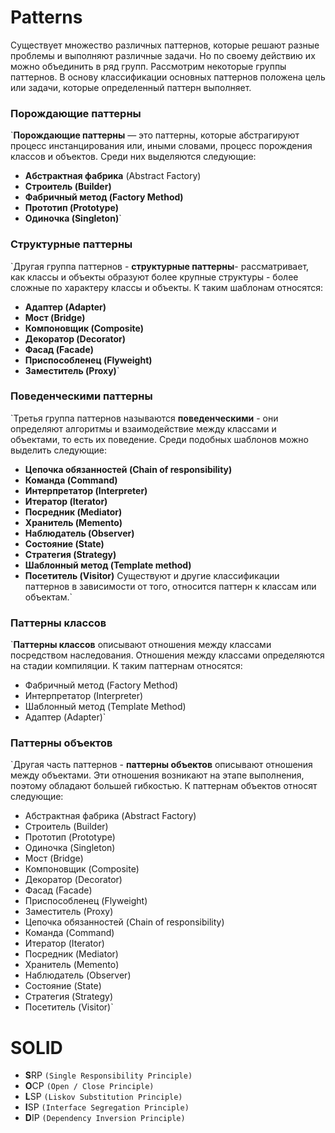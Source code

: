 # Patterns
Существует множество различных паттернов, которые решают разные проблемы и выполняют различные задачи. Но по своему действию их можно объединить в ряд групп. Рассмотрим некоторые группы паттернов. В основу классификации основных паттернов положена цель или задачи, которые определенный паттерн выполняет.

### Порождающие паттерны
`**Порождающие паттерны** — это паттерны, которые абстрагируют процесс инстанцирования или, иными словами, процесс порождения классов и объектов. Среди них выделяются следующие:
* **Абстрактная фабрика** (Abstract Factory)
* **Строитель (Builder)**
* **Фабричный метод (Factory Method)**
* **Прототип (Prototype)**
* **Одиночка (Singleton)**`

### Cтруктурные паттерны
`Другая группа паттернов - **структурные паттерны**- рассматривает, как классы и объекты образуют более крупные структуры - более сложные по характеру классы и объекты. К таким шаблонам относятся:
* **Адаптер (Adapter)**
* **Мост (Bridge)**
* **Компоновщик (Composite)**
* **Декоратор (Decorator)**
* **Фасад (Facade)**
* **Приспособленец (Flyweight)**
* **Заместитель (Proxy)**`

### Поведенческими паттерны
`Третья группа паттернов называются **поведенческими** - они определяют алгоритмы и взаимодействие между классами и объектами, то есть их поведение. Среди подобных шаблонов можно выделить следующие:
* **Цепочка обязанностей (Chain of responsibility)**
* **Команда (Command)**
* **Интерпретатор (Interpreter)**
* **Итератор (Iterator)**
* **Посредник (Mediator)**
* **Хранитель (Memento)**
* **Наблюдатель (Observer)**
* **Состояние (State)**
* **Стратегия (Strategy)**
* **Шаблонный метод (Template method)**
* **Посетитель (Visitor)**
Существуют и другие классификации паттернов в зависимости от того, относится паттерн к классам или объектам.`

### Паттерны классов
`**Паттерны классов** описывают отношения между классами посредством наследования. Отношения между классами определяются на стадии компиляции. К таким паттернам относятся:
* Фабричный метод (Factory Method)
* Интерпретатор (Interpreter)
* Шаблонный метод (Template Method)
* Адаптер (Adapter)`

### Паттерны объектов
`Другая часть паттернов - **паттерны объектов** описывают отношения между объектами. Эти отношения возникают на этапе выполнения, поэтому обладают большей гибкостью. К паттернам объектов относят следующие:
* Абстрактная фабрика (Abstract Factory)
* Строитель (Builder)
* Прототип (Prototype)
* Одиночка (Singleton)
* Мост (Bridge)
* Компоновщик (Composite)
* Декоратор (Decorator)
* Фасад (Facade)
* Приспособленец (Flyweight)
* Заместитель (Proxy)
* Цепочка обязанностей (Chain of responsibility)
* Команда (Command)
* Итератор (Iterator)
* Посредник (Mediator)
* Хранитель (Memento)
* Наблюдатель (Observer)
* Состояние (State)
* Стратегия (Strategy)
* Посетитель (Visitor)`

# SOLID
* **S**RP `(Single Responsibility Principle)`
* **O**CP `(Open / Close Principle)`
* **L**SP `(Liskov Substitution Principle)`
* **I**SP `(Interface Segregation Principle)`
* **D**IP `(Dependency Inversion Principle)`